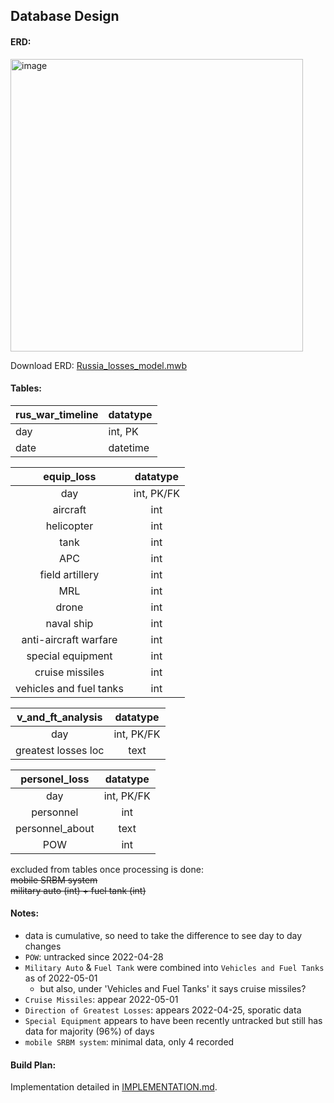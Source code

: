 ## Database Design

#### ERD:  
<img width="468" alt="image" src="https://github.com/KirstenMayland/cs61databases/assets/102620915/7bf49ec0-fafa-41d2-b706-106d55f6c3b5">

Download ERD:  [Russia_losses_model.mwb](Russia_losses_model.mwb)

#### Tables:
| rus_war_timeline | datatype |
| -----  | ----- |
| day     | int, PK |
| date    | datetime |

| equip_loss | datatype |
| :-----:  | :-----: |
|day  | int, PK/FK |
|aircraft  | int|
|helicopter | int |
|tank  | int|
|APC  | int|
|field artillery  | int|
|MRL  |int|
|drone  | int|
|naval ship  | int|
|anti-aircraft warfare  | int|
|special equipment  | int|
|cruise missiles  | int|
|vehicles and fuel tanks  | int |

| v_and_ft_analysis | datatype |
| :-----: | :-----: |
|day   | int, PK/FK |
|greatest losses loc | text |

| personel_loss  | datatype|
| :-----: | :-----: |
|day  | int, PK/FK |
|personnel  | int|
|personnel_about  | text|
|POW  | int |

excluded from tables once processing is done:  
~~mobile SRBM system~~  
~~military auto (int) + fuel tank (int)~~   

#### Notes:
- data is cumulative, so need to take the difference to see day to day changes
- `POW`: untracked since 2022-04-28
- `Military Auto` & `Fuel Tank` were combined into `Vehicles and Fuel Tanks` as of 2022-05-01
    - but also, under 'Vehicles and Fuel Tanks' it says cruise missiles?
- `Cruise Missiles`: appear 2022-05-01
- `Direction of Greatest Losses`: appears 2022-04-25, sporatic data
- `Special Equipment` appears to have been recently untracked but still has data for majority (96%) of days
- `mobile SRBM system`: minimal data, only 4 recorded

#### Build Plan:
Implementation detailed in [IMPLEMENTATION.md](IMPLEMENTATION.md).
